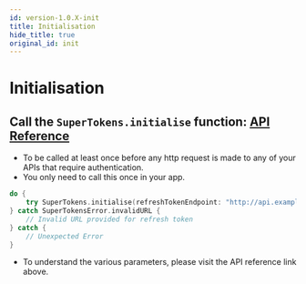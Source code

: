 ```yaml
---
id: version-1.0.X-init
title: Initialisation
hide_title: true
original_id: init
---
```


# Initialisation

## Call the ```SuperTokens.initialise``` function: [API Reference](./api-reference#supertokensinitialiserefreshtokenendpoint-string-sessionexpirystatuscode-int-nil-refreshapicustomheaders-nsdictionary-nsdictionary-throws)
- To be called at least once before any http request is made to any of your APIs that require authentication.
- You only need to call this once in your app.

```swift
do {
    try SuperTokens.initialise(refreshTokenEndpoint: "http://api.example.com/api/refresh", sessionExpiryStatusCode: 440, refreshAPICustomHeaders: NSDictionary())
} catch SuperTokensError.invalidURL {
    // Invalid URL provided for refresh token
} catch {
    // Unexpected Error
}
```
- To understand the various parameters, please visit the API reference link above.